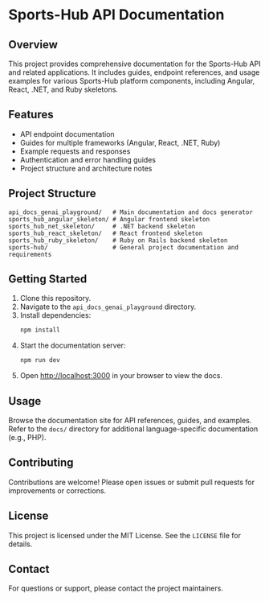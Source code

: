 # Sports-Hub API Documentation

## Overview
This project provides comprehensive documentation for the Sports-Hub API and related applications. It includes guides, endpoint references, and usage examples for various Sports-Hub platform components, including Angular, React, .NET, and Ruby skeletons.

## Features
- API endpoint documentation
- Guides for multiple frameworks (Angular, React, .NET, Ruby)
- Example requests and responses
- Authentication and error handling guides
- Project structure and architecture notes

## Project Structure
```
api_docs_genai_playground/   # Main documentation and docs generator
sports_hub_angular_skeleton/ # Angular frontend skeleton
sports_hub_net_skeleton/     # .NET backend skeleton
sports_hub_react_skeleton/   # React frontend skeleton
sports_hub_ruby_skeleton/    # Ruby on Rails backend skeleton
sports-hub/                  # General project documentation and requirements
```

## Getting Started
1. Clone this repository.
2. Navigate to the `api_docs_genai_playground` directory.
3. Install dependencies:
   ```sh
   npm install
   ```
4. Start the documentation server:
   ```sh
   npm run dev
   ```
5. Open [http://localhost:3000](http://localhost:3000) in your browser to view the docs.

## Usage
Browse the documentation site for API references, guides, and examples. Refer to the `docs/` directory for additional language-specific documentation (e.g., PHP).

## Contributing
Contributions are welcome! Please open issues or submit pull requests for improvements or corrections.

## License
This project is licensed under the MIT License. See the `LICENSE` file for details.

## Contact
For questions or support, please contact the project maintainers.
